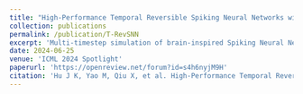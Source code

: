 ```yaml
---
title: "High-Performance Temporal Reversible Spiking Neural Networks with O(L) Training Memory and O(1) Inference Cost"
collection: publications
permalink: /publication/T-RevSNN
excerpt: 'Multi-timestep simulation of brain-inspired Spiking Neural Networks (SNNs) boost memory requirements during training and increase inference energy cost. Current training methods cannot simultaneously solve both training and inference dilemmas. This work proposes a novel Temporal Reversible architecture for SNNs (T-RevSNN) to jointly address the training and inference challenges by altering the forward propagation of SNNs. We turn off the temporal dynamics of most spiking neurons and design multi-level temporal reversible interactions at temporal turn-on spiking neurons, resulting in a O(L) training memory. Combined with the temporal reversible nature, we redesign the input encoding and network organization of SNNs to achieve O(1) inference energy cost. Then, we finely adjust the internal units and residual connections of the basic SNN block to ensure the effectiveness of sparse temporal information interaction. T-RevSNN achieves excellent accuracy on ImageNet, while the memory efficiency, training time acceleration, and inference energy efficiency can be significantly improved by 8.6×, 2.0×, and 1.6×, respectively. This work is expected to break the technical bottleneck of significantly increasing memory cost and training time for large-scale SNNs while maintaining high performance and low inference energy cost.'
date: 2024-06-25
venue: 'ICML 2024 Spotlight'
paperurl: 'https://openreview.net/forum?id=s4h6nyjM9H'
citation: 'Hu J K, Yao M, Qiu X, et al. High-Performance Temporal Reversible Spiking Neural Networks with O(L) Training Memory and O(1) Inference Cost[C]. Forty-first International Conference on Machine Learning.'
---
```



